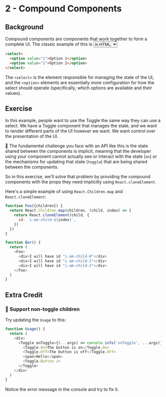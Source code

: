 # 2 - Compound Components

## Background

Compound components are components that work together to form a complete UI. The
classic example of this is <select> and <option> in HTML:

```html
<select>
  <option value="1">Option 1</option>
  <option value="2">Option 2</option>
</select>
```

The `<select>` is the element responsible for managing the state of the UI, and
the `<option>` elements are essentially more configuration for how the select
should operate (specifically, which options are available and their values).

## Exercise

In this example, people want to use the Toggle the same way they can use a
select. We have a Toggle component that manages the state, and we want to render
different parts of the UI however we want. We want control over the presentation
of the UI.

🦉 The fundamental challenge you face with an API like this is the state shared
between the components is implicit, meaning that the developer using your
component cannot actually see or interact with the state (`on`) or the
mechanisms for updating that state (`toggle`) that are being shared between the
components.

So in this exercise, we'll solve that problem by providing the compound
components with the props they need implicitly using `React.cloneElement`.

Here's a simple example of using `React.Children.map` and `React.cloneElement`:

```javascript
function Foo({children}) {
  return React.Children.map(children, (child, index) => {
    return React.cloneElement(child, {
      id: `i-am-child-${index}`,
    })
  })
}

function Bar() {
  return (
    <Foo>
      <div>I will have id "i-am-child-0"</div>
      <div>I will have id "i-am-child-1"</div>
      <div>I will have id "i-am-child-2"</div>
    </Foo>
  )
}
```

## Extra Credit

### 💯 Support non-toggle children

Try updating the `Usage` to this:

```javascript
function Usage() {
  return (
    <div>
      <Toggle onToggle={(...args) => console.info('onToggle', ...args)}>
        <Toggle.On>The button is on</Toggle.On>
        <Toggle.Off>The button is off</Toggle.Off>
        <span>Hello</span>
        <Toggle.Button />
      </Toggle>
    </div>
  )
}
```

Notice the error message in the console and try to fix it.
